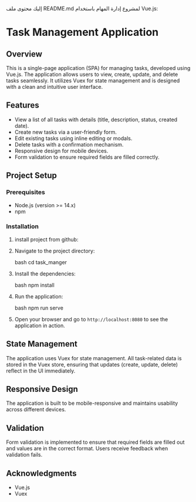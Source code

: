 إليك محتوى ملف README.md لمشروع إدارة المهام باستخدام Vue.js:


# Task Management Application

## Overview

This is a single-page application (SPA) for managing tasks, developed using Vue.js. The application allows users to view, create, update, and delete tasks seamlessly. It utilizes Vuex for state management and is designed with a clean and intuitive user interface.

## Features

- View a list of all tasks with details (title, description, status, created date).
- Create new tasks via a user-friendly form.
- Edit existing tasks using inline editing or modals.
- Delete tasks with a confirmation mechanism.
- Responsive design for mobile devices.
- Form validation to ensure required fields are filled correctly.


## Project Setup

### Prerequisites

- Node.js (version >= 14.x)
- npm

### Installation

1. install project from github:

  

2. Navigate to the project directory:

   bash
   cd task_manger
   

3. Install the dependencies:

   bash
   npm install
   

 
   

4. Run the application:

   bash
   npm run serve
   

   

5. Open your browser and go to `http://localhost:8080` to see the application in action.


## State Management

The application uses Vuex for state management. All task-related data is stored in the Vuex store, ensuring that updates (create, update, delete) reflect in the UI immediately.

## Responsive Design

The application is built to be mobile-responsive and maintains usability across different devices.

## Validation

Form validation is implemented to ensure that required fields are filled out and values are in the correct format. Users receive feedback when validation fails.





## Acknowledgments

- Vue.js
- Vuex


